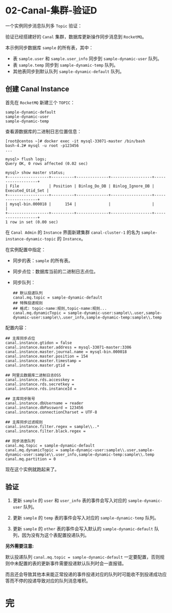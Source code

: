 # 02-Canal-集群-验证D

一个实例同步消息队列多 `Topic` 验证：

验证已经搭建好的 `Canal` 集群，数据库更新操作同步消息到 `RocketMQ`。

本示例同步数据库 `sample` 的所有表，其中：
- 表 `sample.user` 和 `sample.user_info` 同步到 `sample-dynamic-user` 队列。
- 表 `sample.temp` 同步到 `sample-dynamic-temp` 队列。
- 其他表同步到默认队列 `sample-dynamic-default` 队列。

## 创建 Canal Instance

首先在 `RocketMQ` 新建三个 `TOPIC`：

    sample-dynamic-default
    sample-dynamic-user
    sample-dynamic-temp

查看源数据库的二进制日志位置信息：

    [root@centos ~]# docker exec -it mysql-33071-master /bin/bash
    bash-4.2# mysql -u root -p123456
    ...
    
    mysql> flush logs;
    Query OK, 0 rows affected (0.02 sec)

    mysql> show master status;
    +------------------+----------+--------------+------------------+-------------------+
    | File             | Position | Binlog_Do_DB | Binlog_Ignore_DB | Executed_Gtid_Set |
    +------------------+----------+--------------+------------------+-------------------+
    | mysql-bin.000018 |      154 |              |                  |                   |
    +------------------+----------+--------------+------------------+-------------------+
    1 row in set (0.00 sec)


在 `Canal Admin` 的 `Instance` 界面新建集群 `canal-cluster-1` 的名为 `sample-instance-dynamic-topic` 的 `Instance`。

在实例配置中指定：
- 同步的表：`sample` 的所有表。
- 同步点位：数据库当前的二进制日志点位。
- 同步队列：
  
      ## 默认投递队列
      canal.mq.topic = sample-dynamic-default
      ## 特殊投递规则
      ## 格式: topic-name:规则,topic-name:规则...
      canal.mq.dynamicTopic = sample-dynamic-user:sample\\.user,sample-dynamic-user:sample\\.user_info,sample-dynamic-temp:sample\\.temp

配置内容：

    ## 主库同步点位
    canal.instance.gtidon = false
    canal.instance.master.address = mysql-33071-master:3306
    canal.instance.master.journal.name = mysql-bin.000018
    canal.instance.master.position = 154
    canal.instance.master.timestamp = 
    canal.instance.master.gtid = 
    
    ## 阿里云数据库二进制日志OSS
    canal.instance.rds.accesskey = 
    canal.instance.rds.secretkey = 
    canal.instance.rds.instanceId = 
    
    ## 主库同步账号
    canal.instance.dbUsername = reader
    canal.instance.dbPassword = 123456
    canal.instance.connectionCharset = UTF-8
    
    ## 主库同步过滤规则
    canal.instance.filter.regex = sample\\..*
    canal.instance.filter.black.regex = 
    
    ## 同步消息队列
    canal.mq.topic = sample-dynamic-default
    canal.mq.dynamicTopic = sample-dynamic-user:sample\\.user,sample-dynamic-user:sample\\.user_info,sample-dynamic-temp:sample\\.temp
    canal.mq.partition = 0
    

现在这个实例就跑起来了。

## 验证

1. 更新 `sample` 的 `user` 和 `user_info` 表的事件会写入对应的 `sample-dynamic-user` 队列。

2. 更新 `sample` 的 `temp` 表的事件会写入对应的 `sample-dynamic-temp` 队列。

3. 更新 `sample` 的 `other` 表的事件会写入默认的 `sample-dynamic-default` 队列，因为没有为这个表配置投递队列。

**另外需要注意:**

默认投递队列 `canal.mq.topic = sample-dynamic-default` 一定要配置，否则规则中未配置的表的更新事件需要投递默认队列时会一直报错。

而且还会导致其他本来能正常投递的事件投递对应的队列时可能收不到投递成功应答而不停的投递导致对应的队列消息堆积。

# 完